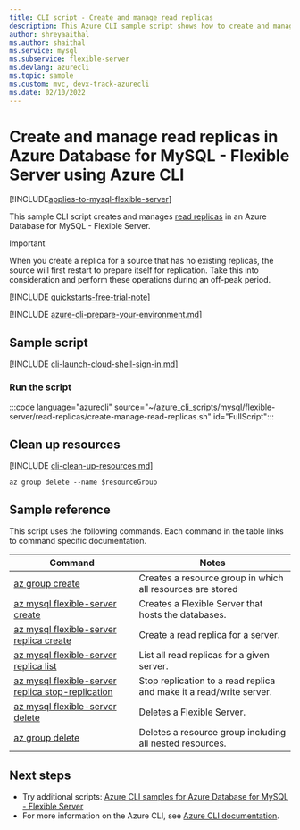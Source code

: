 ```yaml
---
title: CLI script - Create and manage read replicas
description: This Azure CLI sample script shows how to create and manage read replicas in Azure Database for MySQL - Flexible Server.
author: shreyaaithal
ms.author: shaithal
ms.service: mysql
ms.subservice: flexible-server
ms.devlang: azurecli
ms.topic: sample
ms.custom: mvc, devx-track-azurecli
ms.date: 02/10/2022 
---
```


# Create and manage read replicas in Azure Database for MySQL - Flexible Server using Azure CLI

[!INCLUDE[applies-to-mysql-flexible-server](../../includes/applies-to-mysql-flexible-server.md)]

This sample CLI script creates and manages [read replicas](../concepts-read-replicas.md) in an Azure Database for MySQL - Flexible Server.

>[!IMPORTANT]
>When you create a replica for a source that has no existing replicas, the source will first restart to prepare itself for replication. Take this into consideration and perform these operations during an off-peak period.

[!INCLUDE [quickstarts-free-trial-note](../../includes/flexible-server-free-trial-note.md)]

[!INCLUDE [azure-cli-prepare-your-environment.md](~/articles/reusable-content/azure-cli/azure-cli-prepare-your-environment.md)]

## Sample script

[!INCLUDE [cli-launch-cloud-shell-sign-in.md](../../../../includes/cli-launch-cloud-shell-sign-in.md)]

### Run the script

:::code language="azurecli" source="~/azure_cli_scripts/mysql/flexible-server/read-replicas/create-manage-read-replicas.sh" id="FullScript":::

## Clean up resources

[!INCLUDE [cli-clean-up-resources.md](../../../../includes/cli-clean-up-resources.md)]

```azurecli
az group delete --name $resourceGroup
```

## Sample reference

This script uses the following commands. Each command in the table links to command specific documentation.

| **Command** | **Notes** |
|---|---|
|[az group create](/cli/azure/group#az-group-create)|Creates a resource group in which all resources are stored|
|[az mysql flexible-server create](/cli/azure/mysql/flexible-server#az-mysql-flexible-server-create)|Creates a Flexible Server that hosts the databases.|
|[az mysql flexible-server replica create](/cli/azure/mysql/flexible-server/replica#az-mysql-flexible-server-replica-create)|Create a read replica for a server.|
|[az mysql flexible-server replica list](/cli/azure/mysql/flexible-server/replica#az-mysql-flexible-server-replica-list)|List all read replicas for a given server.|
|[az mysql flexible-server replica stop-replication](/cli/azure/mysql/flexible-server/replica#az-mysql-flexible-server-replica-stop-replication)|Stop replication to a read replica and make it a read/write server.|
|[az mysql flexible-server delete](/cli/azure/mysql/flexible-server#az-mysql-flexible-server-delete)|Deletes a Flexible Server.|
|[az group delete](/cli/azure/group#az-group-delete) | Deletes a resource group including all nested resources.|

## Next steps

- Try additional scripts: [Azure CLI samples for Azure Database for MySQL - Flexible Server](../sample-scripts-azure-cli.md)
- For more information on the Azure CLI, see [Azure CLI documentation](/cli/azure).
